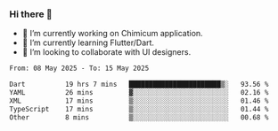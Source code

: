 ### Hi there 👋

<!--
**devcat37/devcat37** is a ✨ _special_ ✨ repository because its `README.md` (this file) appears on your GitHub profile.-->


- 🔭 I’m currently working on Chimicum application.
- 🌱 I’m currently learning Flutter/Dart.
- 👯 I’m looking to collaborate with UI designers.
<!-- - 🤔 I’m looking for help with ... -->

<!--START_SECTION:waka-->

```txt
From: 08 May 2025 - To: 15 May 2025

Dart          19 hrs 7 mins   ███████████████████████▒░   93.56 %
YAML          26 mins         ▓░░░░░░░░░░░░░░░░░░░░░░░░   02.16 %
XML           17 mins         ▒░░░░░░░░░░░░░░░░░░░░░░░░   01.46 %
TypeScript    17 mins         ▒░░░░░░░░░░░░░░░░░░░░░░░░   01.44 %
Other         8 mins          ▒░░░░░░░░░░░░░░░░░░░░░░░░   00.68 %
```

<!--END_SECTION:waka-->
